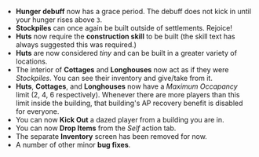 * **Hunger debuff** now has a grace period. The debuff does not kick in until your hunger rises above `3`.
* **Stockpiles** can once again be built outside of settlements. Rejoice!
* **Huts** now require the **construction skill** to be built (the skill text has always suggested this was required.)
* **Huts** are now considered _tiny_ and can be built in a greater variety of locations.
* The interior of **Cottages** and **Longhouses** now act as if they were _Stockpiles_. You can see their inventory and give/take from it.
* **Huts**, **Cottages**, and **Longhouses** now have a _Maximum Occapancy_ limit (2, 4, 6 respectively). Whenever there are more players than this limit inside the building, that building's AP recovery benefit is disabled for everyone.
* You can now **Kick Out** a dazed player from a building you are in.
* You can now **Drop Items** from the _Self_ action tab.
* The separate **Inventory** screen has been removed for now.
* A number of other minor **bug fixes**.
